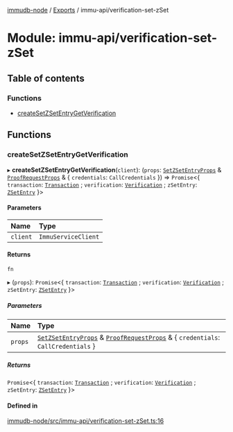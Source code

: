 [immudb-node](../README.md) / [Exports](../modules.md) / immu-api/verification-set-zSet

# Module: immu-api/verification-set-zSet

## Table of contents

### Functions

- [createSetZSetEntryGetVerification](immu_api_verification_set_zSet.md#createsetzsetentrygetverification)

## Functions

### createSetZSetEntryGetVerification

▸ **createSetZSetEntryGetVerification**(`client`): (`props`: [`SetZSetEntryProps`](immu_api_set_z_entry.md#setzsetentryprops) & [`ProofRequestProps`](immu_api_verification_set_val.md#proofrequestprops) & { `credentials`: `CallCredentials`  }) => `Promise`<{ `transaction`: [`Transaction`](types_Transaction.md#transaction) ; `verification`: [`Verification`](types_Verification.md#verification) ; `zSetEntry`: [`ZSetEntry`](types_Entry.md#zsetentry)  }\>

#### Parameters

| Name | Type |
| :------ | :------ |
| `client` | `ImmuServiceClient` |

#### Returns

`fn`

▸ (`props`): `Promise`<{ `transaction`: [`Transaction`](types_Transaction.md#transaction) ; `verification`: [`Verification`](types_Verification.md#verification) ; `zSetEntry`: [`ZSetEntry`](types_Entry.md#zsetentry)  }\>

##### Parameters

| Name | Type |
| :------ | :------ |
| `props` | [`SetZSetEntryProps`](immu_api_set_z_entry.md#setzsetentryprops) & [`ProofRequestProps`](immu_api_verification_set_val.md#proofrequestprops) & { `credentials`: `CallCredentials`  } |

##### Returns

`Promise`<{ `transaction`: [`Transaction`](types_Transaction.md#transaction) ; `verification`: [`Verification`](types_Verification.md#verification) ; `zSetEntry`: [`ZSetEntry`](types_Entry.md#zsetentry)  }\>

#### Defined in

[immudb-node/src/immu-api/verification-set-zSet.ts:16](https://github.com/codenotary/immudb-node/blob/fe12060/immudb-node/src/immu-api/verification-set-zSet.ts#L16)
